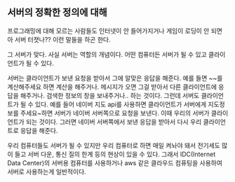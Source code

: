 ## 서버의 정확한 정의에 대해

프로그래밍에 대해 모르는 사람들도 인터넷이 안 들어가지거나 게임이 로딩이 안 되면
아 서버 터졋나?? 이런 말들을 하곤 한다.

그 서버가 맞다. 사실 서버는 역할의 개념이다. 어떤 컴퓨터든 서버가 될 수 있고 클라이언트가 될 수 있다.

서버는 클라이언트가 보낸 요청을 받아서 그에 알맞은 응답을 해준다. 예를 들면 ~~를 계산해주세요 하면 계산을 해주거나. 메시지가 오면 그걸 받아서 다른 클라이언트에 응답을 해주거나. 검색한 정보의 창을 보내주거나.. 하는 것이다. 그런데 서버도 클라이언트가 될 수 있다. 예를 들어 네이버 지도 api를 사용하면 클라이언트가 서버에게 지도정보를 주세요~하면 서버가 네이버 서버쪽으로 요청을 보낸다. 이때 우리의 서버가 클라이언트가 되는 것이다. 그러면 네이버 서버쪽에서 보낸 응답을 받아서 다시 우리 클라이언트로 응답을 해준다. 

우리 컴퓨터들도 서버가 될 수 있지만 우리 컴퓨터로 하면 매일 켜놔야 돼서 전기세도 많이 들고 서버 다운, 통신 질의 한계 등의 현상이 있을 수 있다. 그래서 IDC(Internet Data Center)의 서버용 컴퓨터를 사용하거나 aws 같은 클라우드 컴퓨팅을 사용하여 서버로 사용하는게 일반적이다.